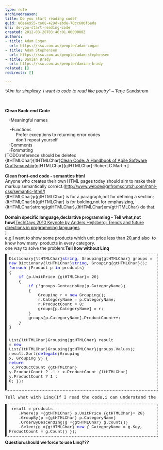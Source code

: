 ```yaml
---
type: rule
archivedreason: 
title: Do you start reading code?
guid: 86eae955-ca88-429d-abde-70cc608f6ada
uri: do-you-start-reading-code
created: 2012-03-20T03:46:01.0000000Z
authors:
- title: Adam Cogan
  url: https://ssw.com.au/people/adam-cogan
- title: Adam Stephensen
  url: https://ssw.com.au/people/adam-stephensen
- title: Damian Brady
  url: https://ssw.com.au/people/damian-brady
related: []
redirects: []

---
```



<i style="font-family&#58;calibri, sans-serif;font-size&#58;15px;line-height&#58;normal;text-align&#58;-webkit-auto;">“Aim for simplicity. I want to code to read like poetry”&#160;</i><span style="font-family&#58;calibri, sans-serif;font-size&#58;15px;line-height&#58;normal;text-align&#58;-webkit-auto;">– Terje Sandstrom&#160;</span>

<br><excerpt class='endintro'></excerpt><br>
<strong>​Clean Back-end Code</strong><div> &#160; &#160;-Meaningful names</div>
<div>&#160; &#160; -Functions</div>
<div>&#160; &#160; &#160; &#160; &#160;Prefer exceptions to returning error codes</div>
<div>&#160; &#160; &#160; &#160; &#160;don't repeat yourself</div>
<div>&#160; &#160;-Comments</div>
<div>&#160; &#160;-Fommating</div>
<div>[TODO&#58;reference should be deleted&#160;</div>
<div>{ltHTMLChar}{ltHTMLChar}<a href="http&#58;//www.google.com.hk/url?sa=t&amp;rct=j&amp;q=clean+code+download&amp;source=web&amp;cd=2&amp;ved=0CDgQFjAB&amp;url=http&#58;//www.e-reading.org.ua/bookreader.php/134601/Clean_Code_-_A_Handbook_of_Agile_Software_Craftsmanship.html&amp;ei=2jRoT8yfM_LSiAKK9piWBw&amp;usg=AFQjCNEGQx__eAf7t0yM_dYGtaaxJ6TqJA">Clean Code&#58; A Handbook of Agile Software Craftsmanship</a>{gtHTMLChar}{gtHTMLChar}-Robert.C.Martin&#160;]</div>
<div><br></div>
<div><strong>Clean front-end code -&#160;semantics html</strong></div>
<div><span>Anyone who creates their own HTML pages today should aim to make their markup semantically correct.(</span><strong></strong><a href="http&#58;//www.webdesignfromscratch.com/html-css/semantic-html/">http&#58;//www.webdesignfromscratch.com/html-css/semantic-html/</a>)</div>
<div>{ltHTMLChar}p{gtHTMLChar} is for a paragraph,not for defining a section;{ltHTMLChar}b{gtHTMLChar} is for bolding,not for&#160;emphasizing,{ltHTMLChar}strong{gtHTMLChar},{ltHTMLChar}em{gtHTMLChar} do that.</div>
<div><strong><br></strong></div>
<div><strong>Domain specific language,declartive programming&#160;- Tell what,not how</strong>[<a href="http&#58;//channel9.msdn.com/blogs/adebruyn/techdays-2010-developer-keynote-by-anders-hejlsberg">TechDays 2010 Keynote by Anders Hejlsberg&#58; Trends and future directions in programming&#160;​languages​</a></div>
<span></span><div>]</div>
<div></div>
<div>e.g.I want to show some products which unit price less than 20,and also &#160;to know how many &#160;products in every&#160;category.</div>
<div>one&#160;way to solve the problem&#58;<span></span><strong>Tell</strong><strong> how without Linq</strong></div>
<div><pre class="code" style="font-size&#58;10pt;border-top-width&#58;1px;border-right-width&#58;1px;border-bottom-width&#58;1px;border-left-width&#58;5px;border-top-style&#58;dashed;border-right-style&#58;dashed;border-bottom-style&#58;dashed;border-left-style&#58;solid;padding-top&#58;8px;padding-right&#58;8px;padding-bottom&#58;8px;padding-left&#58;8px;white-space&#58;pre-wrap;word-wrap&#58;break-word;font-family&#58;consolas, monaco, 'lucida console', 'liberation mono', 'dejavu sans mono', 'bitstream vera sans mono', 'courier new', 宋体;margin-top&#58;10px;margin-bottom&#58;10px;"><span>Dictionary</span>{ltHTMLChar}<span style="color&#58;blue;">string</span>, <span>Grouping</span>{gtHTMLChar} groups = <span style="color&#58;blue;">new </span><span>Dictionary</span>{ltHTMLChar}<span style="color&#58;blue;">string</span>, <span>Grouping</span>{gtHTMLChar}();
<span style="color&#58;blue;">foreach </span>(<span>Product </span>p <span style="color&#58;blue;">in </span>products)
&#123;
    <span style="color&#58;blue;">if </span>(p.UnitPrice {gtHTMLChar}= 20)
    &#123;
        <span style="color&#58;blue;">if </span>(!groups.ContainsKey(p.CategoryName))
        &#123;
            <span>Grouping </span>r = <span style="color&#58;blue;">new </span><span>Grouping</span>();
            r.CategoryName = p.CategoryName;
            r.ProductCount = 0;
            groups[p.CategoryName] = r;
        &#125;
        groups[p.CategoryName].ProductCount++;
    &#125;
&#125;

<span>List</span>{ltHTMLChar}<span>Grouping</span>{gtHTMLChar} result = <span style="color&#58;blue;">new </span><span>List</span>{ltHTMLChar}<span>Groupi</span><span>ng</span>{gtHTMLChar}(groups.Values);
result.Sort(<span style="color&#58;blue;">delegate</span>(<span>Grouping </span>x, <span>Grouping </span>y)
&#123;
    <span style="color&#58;blue;">return
      </span><span style="color&#58;blue;">  </span>x.ProductCount {gtHTMLChar} y.ProductCount ? -1 &#58;
        x.ProductCount {ltHTMLChar} y.ProductCount ? 1 &#58;
        0;
&#125;);</pre>
<font face="consolas, monaco, 'lucida console', 'liberation mono', 'dejavu sans mono', 'bitstream vera sans mono', 'courier new', 宋体" size="2"><span style="white-space&#58;pre-wrap;"></span></font></div>
<pre>Tell what with Linq(If I read the code,i can understand the programmer's purpose quickly)</pre>
<div><pre class="code" style="font-size&#58;10pt;border-top-width&#58;1px;border-right-width&#58;1px;border-bottom-width&#58;1px;border-left-width&#58;5px;border-top-style&#58;dashed;border-right-style&#58;dashed;border-bottom-style&#58;dashed;border-left-style&#58;solid;padding-top&#58;8px;padding-right&#58;8px;padding-bottom&#58;8px;padding-left&#58;8px;white-space&#58;pre-wrap;word-wrap&#58;break-word;font-family&#58;consolas, monaco, 'lucida console', 'liberation mono', 'dejavu sans mono', 'bitstream vera sans mono', 'courier new', 宋体;margin-top&#58;10px;margin-bottom&#58;10px;"><span style="color&#58;blue;"> </span>result = products
    .Where(p ={gtHTMLChar} p.UnitPrice {gtHTMLChar}= 20)
    .GroupBy(p ={gtHTMLChar} p.CategoryName)
    .OrderByDescending(g ={gtHTMLChar} g.Count())
    .Select(g ={gtHTMLChar} <span style="color&#58;blue;">n</span><span style="color&#58;blue;">ew </span>&#123; CategoryName = g.Key, ProductCount = g.Count() &#125;);</pre></div>

<div><strong>Question&#58;</strong><strong>s</strong><strong>hould we force to use Linq???</strong></div>
<div><b><br></b></div>


